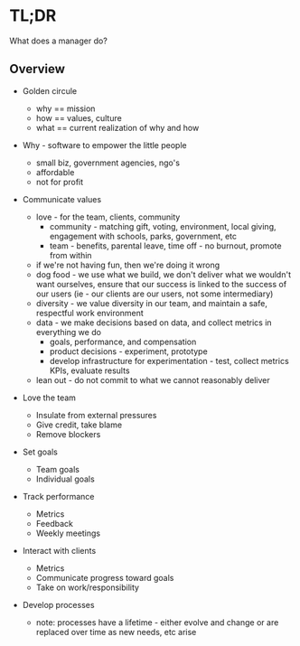 # TL;DR

What does a manager do?

## Overview

* Golden circule
    - why == mission
    - how == values, culture
    - what == current realization of why and how

* Why - software to empower the little people
    - small biz, government agencies, ngo's
    - affordable
    - not for profit

* Communicate values
    - love - for the team, clients, community
        * community - matching gift, voting, environment, local giving, engagement with schools, parks, government, etc
        * team - benefits, parental leave, time off - no burnout, promote from within
    - if we're not having fun, then we're doing it wrong
    - dog food - we use what we build, we don't deliver what we wouldn't want ourselves, ensure that our success is linked to the success of our users (ie - our clients are our users, not some intermediary)
    - diversity - we value diversity in our team, and maintain a safe, respectful work environment
    - data - we make decisions based on data, and collect metrics in everything we do
        * goals, performance, and compensation
        * product decisions - experiment, prototype
        * develop infrastructure for experimentation - test, collect metrics KPIs, evaluate results
    - lean out - do not commit to what we cannot reasonably deliver
    
* Love the team
    - Insulate from external pressures
    - Give credit, take blame
    - Remove blockers

* Set goals
    - Team goals
    - Individual goals

* Track performance
    - Metrics
    - Feedback
    - Weekly meetings

* Interact with clients
    - Metrics
    - Communicate progress toward goals
    - Take on work/responsibility

* Develop processes
    - note: processes have a lifetime - either evolve and change or are replaced over time as new needs, etc arise
    